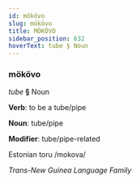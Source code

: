 ```yaml
---
id: mökövo
slug: mökövo
title: MÖKÖVO
sidebar_position: 632
hoverText: tube § Noun
---
```


### mökövo

*tube* **§** Noun

**Verb**: to be a tube/pipe

**Noun**: tube/pipe

**Modifier**: tube/pipe-related

Estonian toru /mokova/

*Trans-New Guinea Language Family*